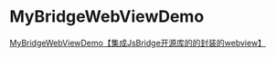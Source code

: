 # MyBridgeWebViewDemo
[MyBridgeWebViewDemo【集成JsBridge开源库的的封装的webview】](https://www.cnblogs.com/whycxb/p/9300204.html)
